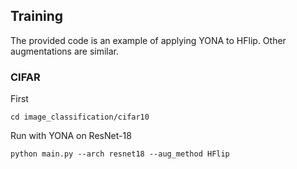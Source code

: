 ## Training
The provided code is an example of applying YONA to HFlip. Other augmentations are similar. 


### CIFAR
First
```
cd image_classification/cifar10
```
Run with YONA on ResNet-18
```
python main.py --arch resnet18 --aug_method HFlip
```
